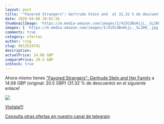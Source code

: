 ```yaml
---
layout: post
title: '"Favored Strangers": Gertrude Stein and  al 31.32 % de descuento'
date: 2020-04-08 20:01:56
thumbnailImage: 'https://m.media-amazon.com/images/I/415CdBoHijL._SL200_.jpg'
images: [ 'https://m.media-amazon.com/images/I/415CdBoHijL._SL200_.jpg' ]
comments: true
category: ofertas
author: ring
slug: 0813524741
description:
actualPrice: 14.08 GBP
comparePrice: 20.5 GBP
inStock: true
---
```


Ahora mismo tienes ["Favored Strangers": Gertrude Stein and Her Family](https://www.amazon.co.uk/dp/0813524741/?tag=redken01-21) a 14.08 GBP (original: 20.5 GBP) (31.32 %  de descuento) en el siguiente enlace!

[![](https://m.media-amazon.com/images/I/415CdBoHijL._SL200_.jpg)](https://www.amazon.co.uk/dp/0813524741/?tag=redken01-21)

[Visítala!!!](https://www.amazon.co.uk/dp/0813524741/?tag=redken01-21)

[Consulta otras ofertas en nuestro canal de telegram](https://t.me/s/ofertas25)
